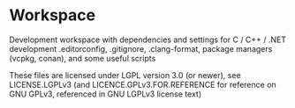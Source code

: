 # Workspace
Development workspace with dependencies and settings for C / C++ / .NET development .editorconfig, .gitignore, .clang-format, package managers (vcpkg, conan), and some useful scripts

These files are licensed under LGPL version 3.0 (or newer), see LICENSE.LGPLv3 (and LICENCE.GPLv3.FOR.REFERENCE for reference on GNU GPLv3, referenced in GNU LGPLv3 license text)

